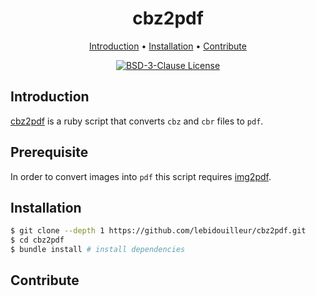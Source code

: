 <div align="center">

# cbz2pdf

[Introduction](#introduction) • [Installation](#installation) • [Contribute](#contribute)

[![BSD-3-Clause License](https://img.shields.io/badge/LICENSE-BSD--3--Clause-red?style=for-the-badge)](./LICENSE)

</div>



## Introduction
[cbz2pdf] is a ruby script that converts `cbz` and `cbr` files to `pdf`.



## Prerequisite
In order to convert images into `pdf` this script requires [img2pdf].



## Installation
``` sh
$ git clone --depth 1 https://github.com/lebidouilleur/cbz2pdf.git
$ cd cbz2pdf
$ bundle install # install dependencies
```



## Contribute




[cbz2pdf]: https://github.com/lebidouilleur/cbz2pdf
[img2pdf]: https://github.com/myollie/img2pdf
